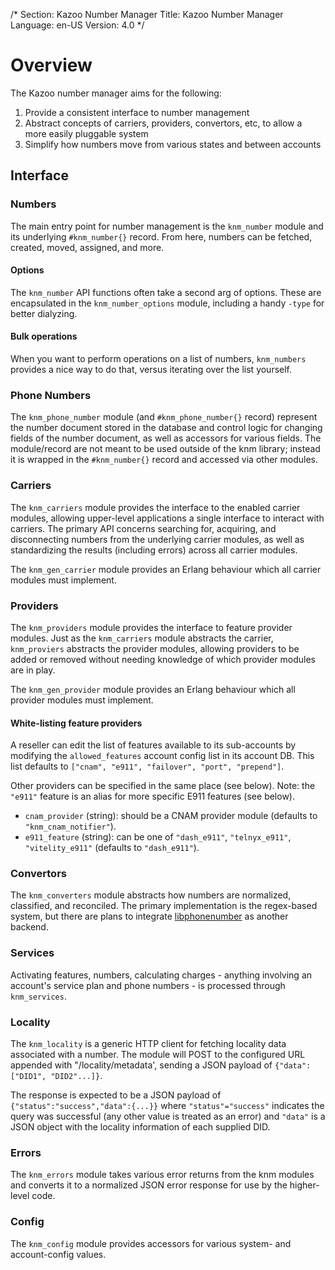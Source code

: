/*
Section: Kazoo Number Manager
Title: Kazoo Number Manager
Language: en-US
Version: 4.0
*/

# Overview

The Kazoo number manager aims for the following:

1. Provide a consistent interface to number management
1. Abstract concepts of carriers, providers, convertors, etc, to allow a more easily pluggable system
1. Simplify how numbers move from various states and between accounts

## Interface

### Numbers

The main entry point for number management is the `knm_number` module and its underlying `#knm_number{}` record. From here, numbers can be fetched, created, moved, assigned, and more.

#### Options

The `knm_number` API functions often take a second arg of options. These are encapsulated in the `knm_number_options` module, including a handy `-type` for better dialyzing.

#### Bulk operations

When you want to perform operations on a list of numbers, `knm_numbers` provides a nice way to do that, versus iterating over the list yourself.

### Phone Numbers

The `knm_phone_number` module (and `#knm_phone_number{}` record) represent the number document stored in the database and control logic for changing fields of the number document, as well as accessors for various fields. The module/record are not meant to be used outside of the knm library; instead it is wrapped in the `#knm_number{}` record and accessed via other modules.

### Carriers

The `knm_carriers` module provides the interface to the enabled carrier modules, allowing upper-level applications a single interface to interact with carriers. The primary API concerns searching for, acquiring, and disconnecting numbers from the underlying carrier modules, as well as standardizing the results (including errors) across all carrier modules.

The `knm_gen_carrier` module provides an Erlang behaviour which all carrier modules must implement.

### Providers

The `knm_providers` module provides the interface to feature provider modules. Just as the `knm_carriers` module abstracts the carrier, `knm_proviers` abstracts the provider modules, allowing providers to be added or removed without needing knowledge of which provider modules are in play.

The `knm_gen_provider` module provides an Erlang behaviour which all provider modules must implement.

#### White-listing feature providers

A reseller can edit the list of features available to its sub-accounts by modifying the `allowed_features` account config list in its account DB.
This list defaults to `["cnam", "e911", "failover", "port", "prepend"]`.

Other providers can be specified in the same place (see below).
Note: the `"e911"` feature is an alias for more specific E911 features (see below).

* `cnam_provider` (string): should be a CNAM provider module (defaults to `"knm_cnam_notifier"`).
* `e911_feature` (string): can be one of `"dash_e911"`, `"telnyx_e911"`, `"vitelity_e911"` (defaults to `"dash_e911"`).

### Convertors

The `knm_converters` module abstracts how numbers are normalized, classified, and reconciled. The primary implementation is the regex-based system, but there are plans to integrate [libphonenumber](https://github.com/googlei18n/libphonenumber) as another backend.

### Services

Activating features, numbers, calculating charges - anything involving an account's service plan and phone numbers - is processed through `knm_services`.

### Locality

The `knm_locality` is a generic HTTP client for fetching locality data associated with a number. The module will POST to the configured URL appended with "/locality/metadata', sending a JSON payload of `{"data":["DID1", "DID2"...]}`.

The response is expected to be a JSON payload of `{"status":"success","data":{...}}` where `"status"="success"` indicates the query was successful (any other value is treated as an error) and `"data"` is a JSON object with the locality information of each supplied DID.

### Errors

The `knm_errors` module takes various error returns from the knm modules and converts it to a normalized JSON error response for use by the higher-level code.

### Config

The `knm_config` module provides accessors for various system- and account-config values.
